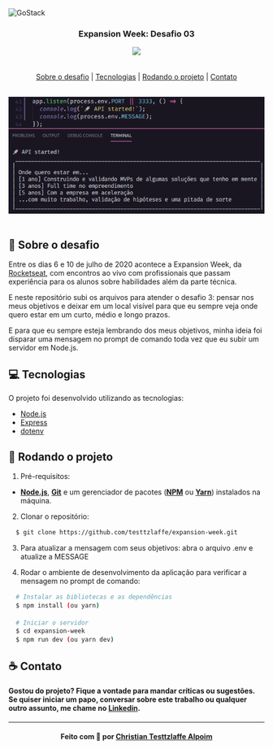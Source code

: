 <img alt="GoStack" src="https://storage.googleapis.com/golden-wind/bootcamp-gostack/header-desafios.png" />

<h3 align="center">
  Expansion Week: Desafio 03
</h3>

<div align="center">
    <img src="https://img.shields.io/badge/backend-nodejs-green"/>
</div>

<br>

<p align="center">
  <a href="#sobre">Sobre o desafio</a> | 
  <a href="#tecnologias">Tecnologias</a> | 
  <a href="#run">Rodando o projeto</a> | 
  <a href="#contato">Contato</a>
</p>

<br>

<div align="center">
    <img alt="Screen" src="./src/img/expansion_week_desafio_3.png" />
</div>
<br>
<a id="sobre"></a>

## :rocket: Sobre o desafio

Entre os dias 6 e 10 de julho de 2020 acontece a Expansion Week, da <a href="https://rocketseat.com.br/">Rocketseat</a>, com encontros ao vivo com profissionais que passam experiência para os alunos sobre habilidades além da parte técnica.

E neste repositório subi os arquivos para atender o desafio 3: pensar nos meus objetivos e deixar em um local visível para que eu sempre veja onde quero estar em um curto, médio e longo prazos.

E para que eu sempre esteja lembrando dos meus objetivos, minha ideia foi disparar uma mensagem no prompt de comando toda vez que eu subir um servidor em Node.js.

<a id="tecnologias"></a>

## :computer: Tecnologias

O projeto foi desenvolvido utilizando as tecnologias:

- [Node.js]()
- [Express]()
- [dotenv]()

<a id="run"></a>

## :running: Rodando o projeto

1. Pré-requisitos:

- **[Node.js](https://nodejs.org/en/)**, **[Git](https://git-scm.com/)** e um gerenciador de pacotes (**[NPM](https://www.npmjs.com/)** ou **[Yarn](https://yarnpkg.com/)**) instalados na máquina.

2. Clonar o repositório:

```sh
  $ git clone https://github.com/testtzlaffe/expansion-week.git
```

3. Para atualizar a mensagem com seus objetivos: abra o arquivo .env e atualize a MESSAGE

4. Rodar o ambiente de desenvolvimento da aplicação para verificar a mensagem no prompt de comando:

```sh
  # Instalar as bibliotecas e as dependências
  $ npm install (ou yarn)

  # Iniciar o servidor
  $ cd expansion-week
  $ npm run dev (ou yarn dev)
```

<a id="contato"></a>

## :coffee: Contato

<h4>
    Gostou do projeto? Fique a vontade para mandar críticas ou sugestões. Se quiser iniciar um papo, conversar sobre este trabalho ou qualquer outro assunto, me chame no <a href="https://www.linkedin.com/in/christian-testtzlaffe-alpoim/" target="_blank">Linkedin</a>.
</h4>

---

<h4 align="center">
    Feito com 💜 por <a href="https://www.linkedin.com/in/christian-testtzlaffe-alpoim/" target="_blank">Christian Testtzlaffe Alpoim</a>
</h4>
